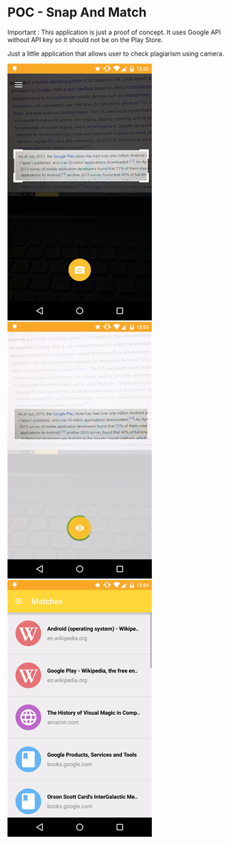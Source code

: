 POC - Snap And Match
===================

Important : This application is just a proof of concept. It uses Google API without API key so it should not be on the Play Store.

Just a little application that allows user to check plagiarism using camera.

<img src="https://raw.githubusercontent.com/Jaouan/SnapAndMatch/master/app/src/main/res/drawable/help_step_1.png" />

<img src="https://raw.githubusercontent.com/Jaouan/SnapAndMatch/master/app/src/main/res/drawable/help_step_2.png" />

<img src="https://raw.githubusercontent.com/Jaouan/SnapAndMatch/master/app/src/main/res/drawable/help_step_3.png" />